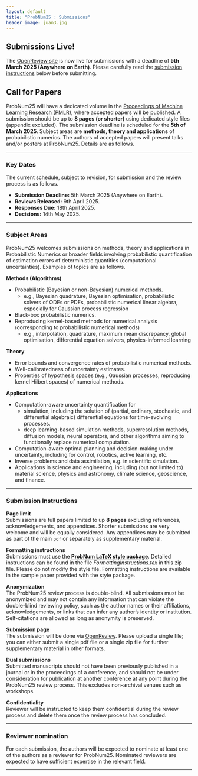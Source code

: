 ```yaml
---
layout: default
title: "ProbNum25 : Submissions"
header_image: juan3.jpg
---
```



## Submissions Live!

The [OpenReview site](https://openreview.net/group?id=ProbNum/2025/Conference) is now live for submissions with a deadline of **5th March 2025 (Anywhere on Earth)**.
Please carefully read the [submission instructions](#submission-instructions) below before submitting.

## Call for Papers

ProbNum25 will have a dedicated volume in the [Proceedings of Machine Learning Research (PMLR)](https://proceedings.mlr.press), where accepted papers will be published. A submission should be up to **8 pages (or shorter)** using dedicated style files (appendix excluded). The submission deadline is scheduled for the **5th of March 2025**.
Subject areas are **methods, theory and applications** of probabilistic numerics. 
The authors of accepted papers will present talks and/or posters at ProbNum25. 
Details are as follows.

---
### Key Dates

The current schedule, subject to revision, for submission and the review process is as follows. 

- **Submission Deadline:** 5th March 2025 (Anywhere on Earth).
- **Reviews Released:** 9th April 2025.
- **Responses Due:** 18th April 2025.
- **Decisions:** 14th May 2025.

---
### Subject Areas

ProbNum25 welcomes submissions on methods, theory and applications in Probabilistic Numerics or broader fields involving probabilistic quantification of estimation errors of deterministic quantities (computational uncertainties). Examples of topics are as follows.

**Methods (Algorithms)**
- Probabilistic (Bayesian or non-Bayesian) numerical methods.
  - e.g., Bayesian quadrature, Bayesian optimisation, probabilistic solvers of ODEs or PDEs, probabilistic numerical linear algebra, especially for Gaussian process regression
- Black-box probabilistic numerics.
- Reproducing kernel-based methods for numerical analysis (corresponding to probabilistic numerical methods)
  - e.g., interpolation, quadrature, maximum mean discrepancy, global optimisation, differential equation solvers, physics-informed learning

**Theory**
- Error bounds and convergence rates of probabilistic numerical methods.
- Well-calibratedness of uncertainty estimates. 
- Properties of hypothesis spaces (e.g., Gaussian processes, reproducing kernel Hilbert spaces) of numerical methods.

**Applications**
- Computation-aware uncertainty quantification for
  -  simulation, including the solution of (partial, ordinary, stochastic, and differential algebraic) differential equations for time-evolving processes.
  -  deep learning-based simulation methods, superresolution methods, diffusion models, neural operators, and other algorithms aiming to functionally replace numerical computation.
- Computation-aware optimal planning and decision-making under uncertainty, including for control, robotics, active learning, etc.
- Inverse problems and data assimilation, e.g. in scientific simulation.
- Applications in science and engineering, including (but not limited to) material science, physics and astronomy, climate science, geoscience, and finance.

---
### Submission Instructions

**Page limit**  
Submissions are full papers limited to up **8 pages** excluding references, acknowledgements, and appendices.
Shorter submissions are very welcome and will be equally considered. Any appendices may be submitted as part of the main `pdf` or separately as supplementary material.

**Formatting instructions**  
Submissions must use the [**ProbNum LaTeX style package**](/files/ProbNum25_StylePack.zip). Detailed instructions can be found in the file *FormattingInstructions.tex* in this zip file. Please do not modify the style file. Formatting instructions are available in the sample paper provided with the style package.

**Anonymization**  
The ProbNum25 review process is double-blind. All submissions must be anonymized and may not contain any information that can violate the double-blind reviewing policy, such as the author names or their affiliations, acknowledgements, or links that can infer any author’s identity or institution. Self-citations are allowed as long as anonymity is preserved.

**Submission page**  
The submission will be done via [OpenReview](https://openreview.net/group?id=ProbNum/2025/Conference).
Please upload a single file; you can either submit a single pdf file or a single zip file for further supplementary material in other formats.

**Dual submissions**  
Submitted manuscripts should not have been previously published in a journal or in the proceedings of a conference, and should not be under consideration for publication at another conference at any point during the ProbNum25 review process. This excludes non-archival venues such as workshops.

**Confidentiality**  
Reviewer will be instructed to keep them confidential during the review process and delete them once the review process has concluded.

---
### Reviewer nomination
For each submission, the authors will be expected to nominate at least one of the authors as a reviewer for ProbNum25. Nominated reviewers are expected to have sufficient expertise in the relevant field.

---
